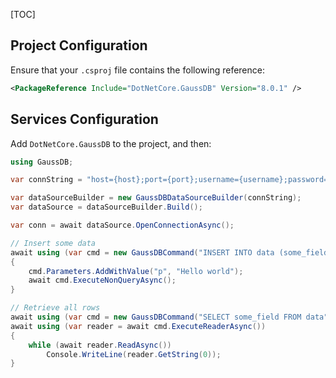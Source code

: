 [TOC]

## Project Configuration

Ensure that your `.csproj` file contains the following reference:

```xml
<PackageReference Include="DotNetCore.GaussDB" Version="8.0.1" />
```

## Services Configuration

Add `DotNetCore.GaussDB` to the project, and then:

```csharp
using GaussDB;

var connString = "host={host};port={port};username={username};password={password};database={database}";

var dataSourceBuilder = new GaussDBDataSourceBuilder(connString);
var dataSource = dataSourceBuilder.Build();

var conn = await dataSource.OpenConnectionAsync();

// Insert some data
await using (var cmd = new GaussDBCommand("INSERT INTO data (some_field) VALUES (@p)", conn))
{
    cmd.Parameters.AddWithValue("p", "Hello world");
    await cmd.ExecuteNonQueryAsync();
}

// Retrieve all rows
await using (var cmd = new GaussDBCommand("SELECT some_field FROM data", conn))
await using (var reader = await cmd.ExecuteReaderAsync())
{
    while (await reader.ReadAsync())
        Console.WriteLine(reader.GetString(0));
}
```